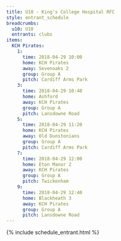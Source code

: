 ```yaml
---
title: U10 - King's College Hospital RFC
style: entrant_schedule
breadcrumbs:
  u10: U10
  entrants: clubs
items:
  KCH Pirates:
    1:
      time: 2018-04-29 10:00
      home: KCH Pirates
      away: Sevenoaks 2
      group: Group A
      pitch: Cardiff Arms Park
    3:
      time: 2018-04-29 10:40
      home: Ashford
      away: KCH Pirates
      group: Group A
      pitch: Lansdowne Road
    5:
      time: 2018-04-29 11:20
      home: KCH Pirates
      away: Old Dunstonians
      group: Group A
      pitch: Cardiff Arms Park
    7:
      time: 2018-04-29 12:00
      home: Eton Manor 2
      away: KCH Pirates
      group: Group A
      pitch: Twickenham
    9:
      time: 2018-04-29 12:40
      home: Blackheath 3
      away: KCH Pirates
      group: Group A
      pitch: Lansdowne Road
---
```


{% include schedule_entrant.html %}
